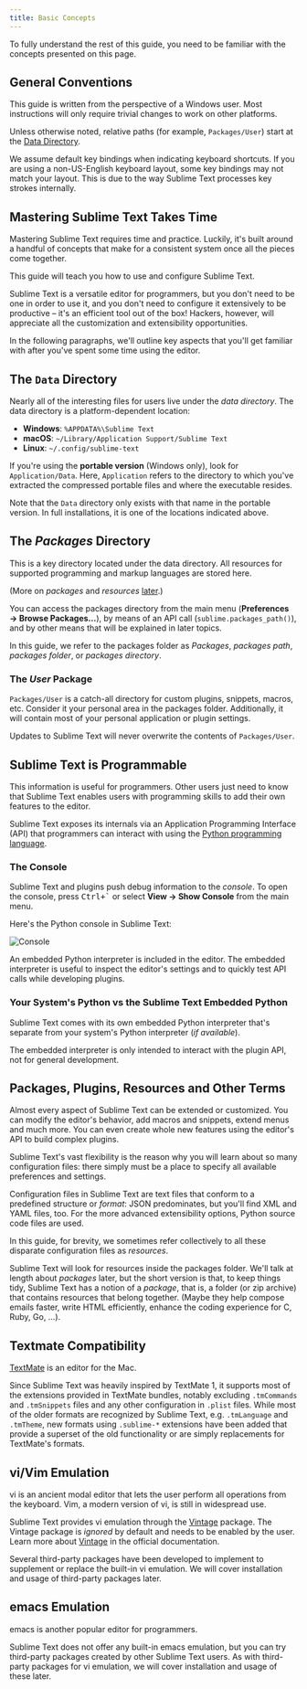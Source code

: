 ```yaml
---
title: Basic Concepts
---
```



To fully understand the rest of this guide,
you need to be familiar
with the concepts presented on this page.


## General Conventions

This guide is written from the perspective of a Windows user.
Most instructions will only require trivial changes
to work on other platforms.

Unless otherwise noted,
relative paths (for example, `Packages/User`)
start at the [Data Directory](#the-data-directory).

We assume default key bindings
when indicating keyboard shortcuts.
If you are using a non-US-English keyboard layout,
some key bindings may not match your layout.
This is due to the way Sublime Text
processes key strokes internally.


## Mastering Sublime Text Takes Time

Mastering Sublime Text requires time and practice.
Luckily, it's built around
a handful of concepts
that make for a consistent
system once all the pieces come together.

This guide will teach you
how to use and configure Sublime Text.

Sublime Text is a versatile editor for programmers,
but you don't need to be one
in order to use it,
and you don't need
to configure it extensively
to be productive –
it's an efficient tool out of the box!
Hackers, however, will appreciate
all the customization and extensibility opportunities.

In the following paragraphs,
we'll outline key aspects
that you'll get familiar with
after you've spent some time using the editor.


## The `Data` Directory

Nearly all of the interesting files for users
live under the *data directory*.
The data directory is
a platform-dependent location:

* **Windows**: `%APPDATA%\Sublime Text`
* **macOS**: `~/Library/Application Support/Sublime Text`
* **Linux**: `~/.config/sublime-text`

If you're using the **portable version** (Windows only),
look for `Application/Data`.
Here, `Application`
refers to the directory
to which you've extracted
the compressed portable files
and where the executable resides.

Note that the `Data` directory
only exists with that name
in the portable version.
In full installations,
it is one of the locations
indicated above.


## The *Packages* Directory

This is a key directory
located under the data directory.
All resources for supported programming
and markup languages
are stored here.

(More on *packages* and *resources* [later](../extensibility/packages.md).)

You can access the packages directory
from the main menu (**Preferences → Browse Packages...**),
by means of an API call (`sublime.packages_path()`),
and by other means
that will be explained in later topics.

In this guide, we refer to the packages folder
as *Packages*, *packages path*, *packages folder*, or *packages directory*.


### The *User* Package

`Packages/User` is a catch-all directory
for custom plugins, snippets, macros, etc.
Consider it your personal area
in the packages folder.
Additionally, it will contain
most of your personal application or plugin settings.

Updates to Sublime Text will never
overwrite the contents of `Packages/User`.


## Sublime Text is Programmable

This information is useful for programmers.
Other users just need to know
that Sublime Text
enables users with programming skills
to add their own features to the editor.

Sublime Text exposes its internals
via an Application Programming Interface (API)
that programmers can interact with using
the [Python programming language][Python].

[Python]: https://www.python.org/


### The Console

Sublime Text and plugins push debug information
to the *console*.
To open the console,
press <kbd>Ctrl+\`</kbd>
or select **View → Show Console**
from the main menu.

Here's the Python console in Sublime Text:

![Console](./images/console.png)

An embedded Python interpreter is included
in the editor.
The embedded interpreter is useful
to inspect the editor's settings
and to quickly test API calls
while developing plugins.


### Your System's Python vs the Sublime Text Embedded Python

Sublime Text comes with its own embedded Python interpreter
that's separate from your system's Python interpreter
(*if available*).

The embedded interpreter is only intended
to interact with the plugin API,
not for general development.


## Packages, Plugins, Resources and Other Terms

Almost every aspect of Sublime Text
can be extended or customized.
You can modify the editor's behavior,
add macros and snippets, extend menus
and much more.
You can even create whole new features
using the editor's API to build complex
plugins.

Sublime Text's vast flexibility is the reason
why you will learn
about so many configuration files:
there simply must be a place
to specify all available preferences and settings.

Configuration files in Sublime Text
are text files
that conform to a predefined structure or *format*:
JSON predominates,
but you'll find XML and YAML files, too.
For the more advanced
extensibility options,
Python source code files are used.

In this guide, for brevity,
we sometimes refer collectively to all these
disparate configuration files as *resources*.

Sublime Text will look for resources
inside the packages folder.
We'll talk at length about *packages* later,
but the short version is that,
to keep things tidy,
Sublime Text has a notion of a *package*,
that is, a folder (or zip archive)
that contains resources
that belong together.
(Maybe they help
compose emails faster,
write HTML efficiently,
enhance the coding experience for C, Ruby, Go, …).


## Textmate Compatibility

[TextMate][] is an editor for the Mac.

Since Sublime Text was heavily inspired by TextMate 1,
it supports most of the extensions provided in TextMate bundles,
notably excluding `.tmCommands` and `.tmSnippets` files
and any other configuration in `.plist` files.
While most of the older formats are recognized by Sublime Text,
e.g. `.tmLanguage` and `.tmTheme`,
new formats using `.sublime-*` extensions have been added
that provide a superset of the old functionality
or are simply replacements for TextMate's formats.

[TextMate]: https://macromates.com/


## vi/Vim Emulation

vi is an ancient modal editor
that lets the user perform all operations
from the keyboard.
Vim, a modern version of vi,
is still in widespread use.

Sublime Text provides vi emulation
through the [Vintage][] package.
The Vintage package is *ignored* by default
and needs to be enabled by the user.
Learn more about [Vintage][]
in the official documentation.

Several third-party packages have been developed
to implement to supplement or replace
the built-in vi emulation.
We will cover installation and usage of third-party packages later.

[Vintage]: https://www.sublimetext.com/docs/vintage.html


## emacs Emulation

emacs is another popular
editor for programmers.

Sublime Text does not offer
any built-in emacs emulation,
but you can try third-party packages
created by other Sublime Text users.
As with third-party packages for vi emulation,
we will cover installation and usage of these later.
